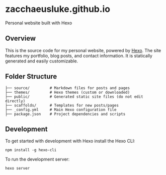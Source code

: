 # zacchaeusluke.github.io
Personal website built with Hexo

## Overview
This is the source code for my personal website, powered by [Hexo](https://hexo.io/). The site features my portfolio, blog posts, and contact information. It is statically generated and easily customizable.

## Folder Structure
```
├── source/         # Markdown files for posts and pages
├── themes/         # Hexo themes (custom or downloaded)
├── public/         # Generated static site files (do not edit directly)
├── scaffolds/      # Templates for new posts/pages
├── _config.yml     # Main Hexo configuration file
├── package.json    # Project dependencies and scripts
```

## Development

To get started with development with Hexo install the Hexo CLI: 
```
npm install -g hexo-cli
```

To run the development server:
```
hexo server
```